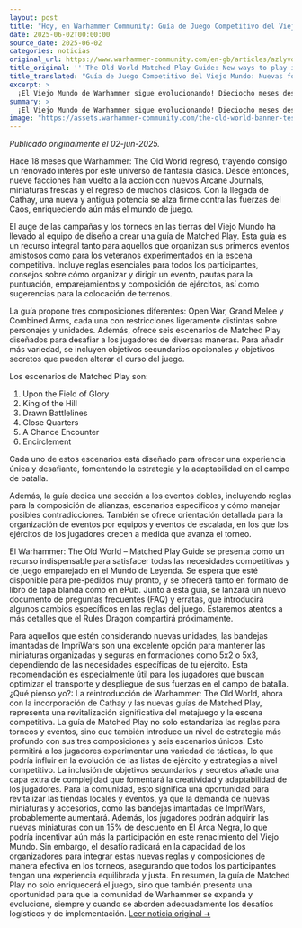 ```yaml
---
layout: post
title: "Hoy, en Warhammer Community: Guía de Juego Competitivo del Viejo Mundo: Nuevas formas de jugar en el Mundo de Leyenda - Comunidad Warhammer"
date: 2025-06-02T00:00:00
source_date: 2025-06-02
categories: noticias
original_url: https://www.warhammer-community.com/en-gb/articles/azlyvdkm/the-old-world-matched-play-guide-new-ways-to-play-in-the-world-of-legend/
title_original: '''The Old World Matched Play Guide: New ways to play in the World of Legend - Warhammer Community'''
title_translated: "Guía de Juego Competitivo del Viejo Mundo: Nuevas formas de jugar en el Mundo de Leyenda - Comunidad Warhammer"
excerpt: >
  ¡El Viejo Mundo de Warhammer sigue evolucionando! Dieciocho meses después de su regreso, la comunidad de jugadores está más activa que nunca con nueve facciones en juego y la llegada de Cathay, un nuevo poder que desafía al Caos. La nueva Guía de Juego Competitivo ofrece todo lo necesario para organizar o participar en eventos, desde reglas cardinales hasta consejos sobre composición de ejércitos y escenarios desafiantes. Con opciones como Guerra Abierta, Gran Melee y Armas Combinadas, esta guía es esencial tanto para novatos como para veteranos. Prepárate para sumergirte en el competitivo mundo de Warhammer con esta completa herramienta que estará disponible pronto en formato físico y digital.
summary: >
  ¡El Viejo Mundo de Warhammer sigue evolucionando! Dieciocho meses después de su regreso, la comunidad de jugadores está más activa que nunca con nueve facciones en juego y la llegada de Cathay, un nuevo poder que desafía al Caos. La nueva Guía de Juego Competitivo ofrece todo lo necesario para organizar o participar en eventos, desde reglas cardinales hasta consejos sobre composición de ejércitos y escenarios desafiantes. Con opciones como Guerra Abierta, Gran Melee y Armas Combinadas, esta guía es esencial tanto para novatos como para veteranos. Prepárate para sumergirte en el competitivo mundo de Warhammer con esta completa herramienta que estará disponible pronto en formato físico y digital.
image: "https://assets.warhammer-community.com/the-old-world-banner-test.jpg"
---
```


*Publicado originalmente el 02-jun-2025.*

Hace 18 meses que Warhammer: The Old World regresó, trayendo consigo un renovado interés por este universo de fantasía clásica. Desde entonces, nueve facciones han vuelto a la acción con nuevos Arcane Journals, miniaturas frescas y el regreso de muchos clásicos. Con la llegada de Cathay, una nueva y antigua potencia se alza firme contra las fuerzas del Caos, enriqueciendo aún más el mundo de juego.

El auge de las campañas y los torneos en las tierras del Viejo Mundo ha llevado al equipo de diseño a crear una guía de Matched Play. Esta guía es un recurso integral tanto para aquellos que organizan sus primeros eventos amistosos como para los veteranos experimentados en la escena competitiva. Incluye reglas esenciales para todos los participantes, consejos sobre cómo organizar y dirigir un evento, pautas para la puntuación, emparejamientos y composición de ejércitos, así como sugerencias para la colocación de terrenos.

La guía propone tres composiciones diferentes: Open War, Grand Melee y Combined Arms, cada una con restricciones ligeramente distintas sobre personajes y unidades. Además, ofrece seis escenarios de Matched Play diseñados para desafiar a los jugadores de diversas maneras. Para añadir más variedad, se incluyen objetivos secundarios opcionales y objetivos secretos que pueden alterar el curso del juego.

Los escenarios de Matched Play son:

1. Upon the Field of Glory
2. King of the Hill
3. Drawn Battlelines
4. Close Quarters
5. A Chance Encounter
6. Encirclement

Cada uno de estos escenarios está diseñado para ofrecer una experiencia única y desafiante, fomentando la estrategia y la adaptabilidad en el campo de batalla.

Además, la guía dedica una sección a los eventos dobles, incluyendo reglas para la composición de alianzas, escenarios específicos y cómo manejar posibles contradicciones. También se ofrece orientación detallada para la organización de eventos por equipos y eventos de escalada, en los que los ejércitos de los jugadores crecen a medida que avanza el torneo.

El Warhammer: The Old World – Matched Play Guide se presenta como un recurso indispensable para satisfacer todas las necesidades competitivas y de juego emparejado en el Mundo de Leyenda. Se espera que esté disponible para pre-pedidos muy pronto, y se ofrecerá tanto en formato de libro de tapa blanda como en ePub. Junto a esta guía, se lanzará un nuevo documento de preguntas frecuentes (FAQ) y erratas, que introducirá algunos cambios específicos en las reglas del juego. Estaremos atentos a más detalles que el Rules Dragon compartirá próximamente.

Para aquellos que estén considerando nuevas unidades, las bandejas imantadas de ImpriWars son una excelente opción para mantener las miniaturas organizadas y seguras en formaciones como 5x2 o 5x3, dependiendo de las necesidades específicas de tu ejército. Esta recomendación es especialmente útil para los jugadores que buscan optimizar el transporte y despliegue de sus fuerzas en el campo de batalla.
¿Qué pienso yo?: La reintroducción de Warhammer: The Old World, ahora con la incorporación de Cathay y las nuevas guías de Matched Play, representa una revitalización significativa del metajuego y la escena competitiva. La guía de Matched Play no solo estandariza las reglas para torneos y eventos, sino que también introduce un nivel de estrategia más profundo con sus tres composiciones y seis escenarios únicos. Esto permitirá a los jugadores experimentar una variedad de tácticas, lo que podría influir en la evolución de las listas de ejército y estrategias a nivel competitivo. La inclusión de objetivos secundarios y secretos añade una capa extra de complejidad que fomentará la creatividad y adaptabilidad de los jugadores. Para la comunidad, esto significa una oportunidad para revitalizar las tiendas locales y eventos, ya que la demanda de nuevas miniaturas y accesorios, como las bandejas imantadas de ImpriWars, probablemente aumentará. Además, los jugadores podrán adquirir las nuevas miniaturas con un 15% de descuento en El Arca Negra, lo que podría incentivar aún más la participación en este renacimiento del Viejo Mundo. Sin embargo, el desafío radicará en la capacidad de los organizadores para integrar estas nuevas reglas y composiciones de manera efectiva en los torneos, asegurando que todos los participantes tengan una experiencia equilibrada y justa. En resumen, la guía de Matched Play no solo enriquecerá el juego, sino que también presenta una oportunidad para que la comunidad de Warhammer se expanda y evolucione, siempre y cuando se aborden adecuadamente los desafíos logísticos y de implementación.
[Leer noticia original ➜](https://www.warhammer-community.com/en-gb/articles/azlyvdkm/the-old-world-matched-play-guide-new-ways-to-play-in-the-world-of-legend/)
